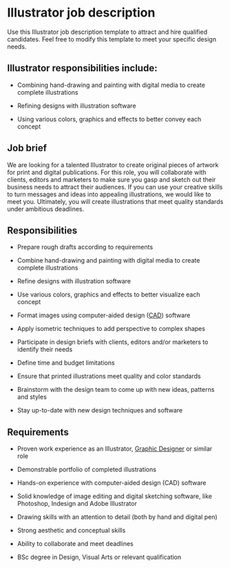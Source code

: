 # Illustrator job description
Use this Illustrator job description template to attract and hire qualified candidates. Feel free to modify this template to meet your specific design needs.


## Illustrator responsibilities include:
* Combining hand-drawing and painting with digital media to create complete illustrations

* Refining designs with illustration software

* Using various colors, graphics and effects to better convey each concept


## Job brief

We are looking for a talented Illustrator to create original pieces of artwork for print and digital publications.
For this role, you will collaborate with clients, editors and marketers to make sure you gasp and sketch out their business needs to attract their audiences. If you can use your creative skills to turn messages and ideas into appealing illustrations, we would like to meet you.
Ultimately, you will create illustrations that meet quality standards under ambitious deadlines.


## Responsibilities

* Prepare rough drafts according to requirements

* Combine hand-drawing and painting with digital media to create complete illustrations

* Refine designs with illustration software

* Use various colors, graphics and effects to better visualize each concept

* Format images using computer-aided design (<a href="https://resources.workable.com/hire-cad-designer-boolean-search-strings">CAD</a>) software

* Apply isometric techniques to add perspective to complex shapes

* Participate in design briefs with clients, editors and/or marketers to identify their needs

* Define time and budget limitations

* Ensure that printed illustrations meet quality and color standards

* Brainstorm with the design team to come up with new ideas, patterns and styles

* Stay up-to-date with new design techniques and software


## Requirements

* Proven work experience as an Illustrator, <a href="https://resources.workable.com/graphic-designer-job-description" target="_blank">Graphic Designer</a> or similar role

* Demonstrable portfolio of completed illustrations

* Hands-on experience with computer-aided design (CAD) software

* Solid knowledge of image editing and digital sketching software, like Photoshop, Indesign and Adobe Illustrator

* Drawing skills with an attention to detail (both by hand and digital pen)

* Strong aesthetic and conceptual skills

* Ability to collaborate and meet deadlines

* BSc degree in Design, Visual Arts or relevant qualification
